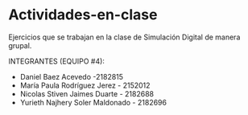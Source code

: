 # Actividades-en-clase
Ejercicios que se trabajan en la clase de Simulación Digital de manera grupal.

INTEGRANTES (EQUIPO #4):
- Daniel Baez Acevedo -2182815
- María Paula Rodríguez Jerez - 2152012
- Nicolas Stiven Jaimes Duarte - 2182688
- Yurieth Najhery Soler Maldonado - 2182696
